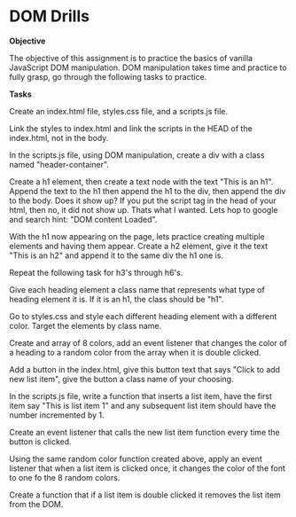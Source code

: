 # DOM Drills

**Objective**

The objective of this assignment is to practice the basics of vanilla JavaScript DOM manipulation. DOM manipulation takes time and practice to fully grasp, go through the following tasks to practice.

**Tasks**

Create an index.html file, styles.css file, and a scripts.js file.

Link the styles to index.html and link the scripts in the HEAD of the index.html, not in the body.

In the scripts.js file, using DOM manipulation, create a div with a class named "header-container".

Create a h1 element, then create a text node with the text "This is an h1". Append the text to the h1 then append the h1 to the div, then append the div to the body. Does it show up? If you put the script tag in the head of your html, then no, it did not show up. Thats what I wanted. Lets hop to google and search hint: "DOM content Loaded".

With the h1 now appearing on the page, lets practice creating multiple elements and having them appear. Create a h2 element, give it the text "This is an h2" and append it to the same div the h1 one is.

Repeat the following task for h3's through h6's.

Give each heading element a class name that represents what type of heading element it is. If it is an h1, the class should be "h1".

Go to styles.css and style each different heading element with a different color. Target the elements by class name.

Create and array of 8 colors, add an event listener that changes the color of a heading to a random color from the array when it is double clicked.

Add a button in the index.html, give this button text that says "Click to add new list item", give the button a class name of your choosing.

In the scripts.js file, write a function that inserts a list item, have the first item say "This is list item 1" and any subsequent list item should have the number incremented by 1.

Create an event listener that calls the new list item function every time the button is clicked.

Using the same random color function created above, apply an event listener that when a list item is clicked once, it changes the color of the font to one fo the 8 random colors.

Create a function that if a list item is double clicked it removes the list item from the DOM.